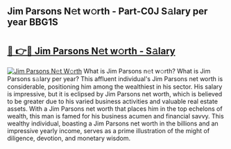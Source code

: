 ## Jim Parsons N𝚎t w𝚘rth - Part-C0J S𝚊lary per year BBG1S

# <h2><a href="http://gc1givt.nevu.top/?p=Jim+Parsons">🔗 👉🔴 Jim Parsons N𝚎t w𝚘rth - S𝚊lary</a></h2>

[![Jim Parsons N𝚎t W𝚘rth](https://i.imgur.com/Oavwk0R.jpeg)](http://gc1givt.nevu.top/?p=Jim+Parsons)
What is Jim Parsons n𝚎t w𝚘rth? What is Jim Parsons s𝚊lary per year?
This affluent individual's Jim Parsons net worth is considerable, positioning him among the wealthiest in his sector. His salary is impressive, but it is eclipsed by Jim Parsons net worth, which is believed to be greater due to his varied business activities and valuable real estate assets. With a Jim Parsons net worth that places him in the top echelons of wealth, this man is famed for his business acumen and financial savvy. This wealthy individual, boasting a Jim Parsons net worth in the billions and an impressive yearly income, serves as a prime illustration of the might of diligence, devotion, and monetary wisdom.
